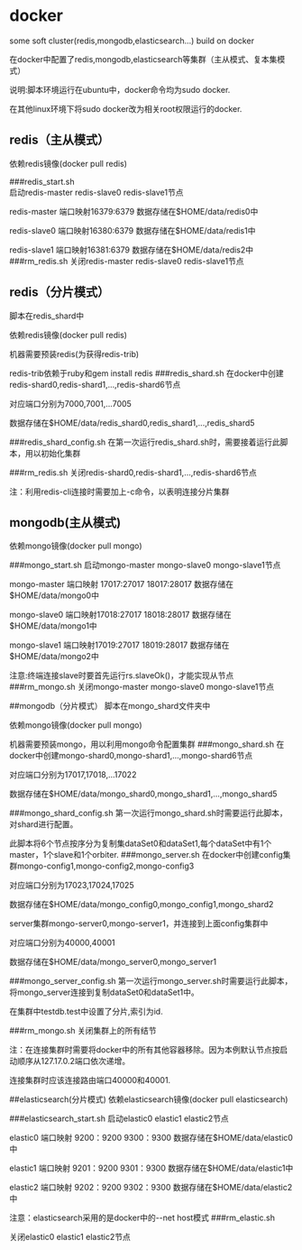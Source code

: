 # docker
some soft cluster(redis,mongodb,elasticsearch...) build on docker

在docker中配置了redis,mongodb,elasticsearch等集群（主从模式、复本集模式）

说明:脚本环境运行在ubuntu中，docker命令均为sudo docker.

在其他linux环境下将sudo docker改为相关root权限运行的docker.
## redis（主从模式）
依赖redis镜像(docker pull redis)

###redis_start.sh  
启动redis-master redis-slave0 redis-slave1节点

redis-master 端口映射16379:6379 数据存储在$HOME/data/redis0中

redis-slave0 端口映射16380:6379 数据存储在$HOME/data/redis1中

redis-slave1 端口映射16381:6379 数据存储在$HOME/data/redis2中
###rm_redis.sh 
关闭redis-master redis-slave0 redis-slave1节点

## redis（分片模式）
脚本在redis_shard中

依赖redis镜像(docker pull redis)

机器需要预装redis(为获得redis-trib)

redis-trib依赖于ruby和gem install redis
###redis_shard.sh
在docker中创建redis-shard0,redis-shard1,...,redis-shard6节点

对应端口分别为7000,7001,...7005

数据存储在$HOME/data/redis_shard0,redis_shard1,...,redis_shard5

###redis_shard_config.sh
在第一次运行redis_shard.sh时，需要接着运行此脚本，用以初始化集群

###rm_redis.sh
关闭redis-shard0,redis-shard1,...,redis-shard6节点

注：利用redis-cli连接时需要加上-c命令，以表明连接分片集群

## mongodb(主从模式) 
依赖mongo镜像(docker pull mongo)

###mongo_start.sh 
启动mongo-master mongo-slave0 mongo-slave1节点

mongo-master 端口映射 17017:27017 18017:28017 数据存储在$HOME/data/mongo0中

mongo-slave0 端口映射17018:27017 18018:28017 数据存储在$HOME/data/mongo1中

mongo-slave1 端口映射17019:27017 18019:28017 数据存储在$HOME/data/mongo2中

注意:终端连接slave时要首先运行rs.slaveOk()，才能实现从节点
###rm_mongo.sh 
关闭mongo-master mongo-slave0 mongo-slave1节点

##mongodb（分片模式）
脚本在mongo_shard文件夹中

依赖mongo镜像(docker pull mongo)

机器需要预装mongo，用以利用mongo命令配置集群
###mongo_shard.sh 
在docker中创建mongo-shard0,mongo-shard1,...,mongo-shard6节点

对应端口分别为17017,17018,...17022

数据存储在$HOME/data/mongo_shard0,mongo_shard1,...,mongo_shard5

###mongo_shard_config.sh
第一次运行mongo_shard.sh时需要运行此脚本，对shard进行配置。

此脚本将6个节点按序分为复制集dataSet0和dataSet1,每个dataSet中有1个master，1个slave和1个orbiter.
###mongo_server.sh
在docker中创建config集群mongo-config1,mongo-config2,mongo-config3

对应端口分别为17023,17024,17025

数据存储在$HOME/data/mongo_config0,mongo_config1,mongo_shard2

server集群mongo-server0,mongo-server1，并连接到上面config集群中

对应端口分别为40000,40001

数据存储在$HOME/data/mongo_server0,mongo_server1

###mongo_server_config.sh
第一次运行mongo_server.sh时需要运行此脚本，将mongo_server连接到复制dataSet0和dataSet1中。

在集群中testdb.test中设置了分片,索引为id.

###rm_mongo.sh
关闭集群上的所有结节

注：在连接集群时需要将docker中的所有其他容器移除。因为本例默认节点按启动顺序从127.17.0.2端口依次递增。

连接集群时应该连接路由端口40000和40001.

##elasticsearch(分片模式)
依赖elasticsearch镜像(docker pull elasticsearch)

###elasticsearch_start.sh 
启动elastic0 elastic1 elastic2节点

elastic0 端口映射 9200：9200 9300：9300 数据存储在$HOME/data/elastic0中

elastic1 端口映射 9201：9200 9301：9300 数据存储在$HOME/data/elastic1中

elastic2 端口映射 9202：9200 9302：9300 数据存储在$HOME/data/elastic2中

注意：elasticsearch采用的是docker中的--net host模式
###rm_elastic.sh 

关闭elastic0 elastic1 elastic2节点






 

